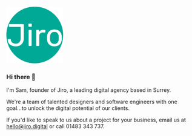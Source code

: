 <a href="https://www.jiro.digital" target="_blank"><img src="https://github.com/samalexander/samalexander/raw/master/assets/jiro-logo-round.svg" height="150" width="150" /></a>

### Hi there 👋

I'm Sam, founder of Jiro, a leading digital agency based in Surrey.

We're a team of talented designers and software engineers with one goal...to unlock the digital potential of our clients.

If you'd like to speak to us about a project for your business, email us at [hello@jiro.digital](mailto:hello@jiro.digital) or call 01483 343 737.
